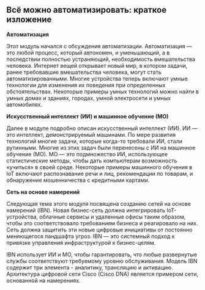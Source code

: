 <!-- 4.4.1  -->
## Всё можно автоматизировать: краткое изложение

**Автоматизация**
            
Этот модуль начался с обсуждения автоматизации. Автоматизация — это любой процесс, который автономен, и уменьшающий, а в последствии полностью устраняющий, необходимость вмешательства человека. Интернет вещей открывает новый мир, в котором задачи, ранее требовавшие вмешательства человека, могут стать автоматизированными. Многие устройства теперь включают умные технологии для изменения их поведения при определенных обстоятельствах. Некоторые примеры умных технологий можно найти в умных домах и зданиях, городах, умной электросети и умных автомобилях.

**Искусственный интеллект (ИИ) и машинное обучение (МО)**
            
Далее в модуле подробно описан искусственный интеллект (ИИ). ИИ — это интеллект, демонстрируемый машинами. По мере развития технологий многие задачи, которые когда-то требовали ИИ, стали рутинными. Многие из этих задач были перенесены с ИИ на машинное обучение (МО). МО — это подмножество ИИ, использующее статистические методы, чтобы дать компьютерам возможность «учиться» в своей среде. Некоторые примеры машинного обучения в IoT включают распознавание речи и лиц, рекомендации по товарам, и обнаружение мошенничества с кредитными картами.

**Сеть на основе намерений**
            
Следующая тема этого модуля посвящена созданию сетей на основе намерений (IBN). Новая бизнес-сеть должна интегрировать IoT-устройства, облачные сервисы и удаленные офисы таким образом, чтобы это соответствовало требованиям бизнеса и реагировало на них. Сеть должна защитить эти новые цифровые инициативы от постоянно меняющегося ландшафта угроз. IBN — это системный подход к привязке управления инфраструктурой к бизнес-целям.

IBN использует ИИ и МО, чтобы гарантировать, что любые развернутые службы соответствуют требуемому уровню обслуживания. Модель IBN содержит три элемента - аналитику, трансляцию и активацию. Архитектура цифровой сети Cisco (Cisco DNA) является примером сети, основанной на намерениях. 